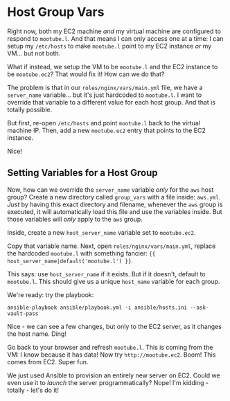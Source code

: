 # Host Group Vars

Right now, both my EC2 machine *and* my virtual machine are configured to respond to
`mootube.l`. And that means I can only access one at a time: I can setup my `/etc/hosts`
to make `mootube.l` point to my EC2 instance *or* my VM... but not both.

What if instead, we setup the VM to be `mootube.l` and the EC2 instance to be
`mootube.ec2`? That would fix it! How can we do that?

The problem is that in our `roles/nginx/vars/main.yml` file, we have a `server_name`
variable... but it's just hardcoded to `mootube.l`. I want to override that variable
to a different value for each host group. And that is totally possible.

But first, re-open  `/etc/hosts` and point `mootube.l` back to the virtual machine
IP. Then, add a new `mootube.ec2` entry that points to the EC2 instance.

Nice! 

## Setting Variables for a Host Group

Now, how can we override the `server_name` variable *only* for the `aws` host group?
Create a new directory called `group_vars` with a file inside: `aws.yml`. *Just*
by having this exact directory and filename, whenever the `aws` group is executed,
it will automatically load this file and use the variables inside. But those variables
will *only* apply to the `aws` group.

Inside, create a new `host_server_name` variable set to `mootube.ec2`.

Copy that variable name. Next, open `roles/nginx/vars/main.yml`, replace the hardcoded
`mootube.l` with something fancier: `{{ host_server_name|default('mootube.l') }}`.

This says: use `host_server_name` if it exists. But if it doesn't, default to `mootube.l`.
This should give us a unique `host_name` variable for each group.

We're ready: try the playbook:

```terminal
ansible-playbook ansible/playbook.yml -i ansible/hosts.ini --ask-vault-pass
```

Nice - we can see a few changes, but only to the EC2 server, as it changes the host
name. Ding!

Go back to your browser and refresh `mootube.l`. This is coming from the VM: I know
because it has data! Now try `http://mootube.ec2`. Boom! This comes from EC2. Super
fun.

We just used Ansible to provision an entirely new server on EC2. Could we even use
it to *launch* the server programmatically? Nope! I'm kidding - totally - let's do
it!

